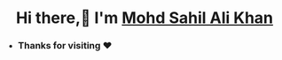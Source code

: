 <!-- ![MasterHead](https://1.bp.blogspot.com/-7A4WynwLsMw/XbBpCXG8fHI/AAAAAAAAMt4/uOa1bpLskYgrwGbllhSu2SDj_Mig8SXJQCLcBGAsYHQ/s1600/2000_600px.gif) -->
<h1 align="center">Hi there,👋 I'm <a href="https://shadab18.github.io">Mohd Sahil Ali Khan</a></h1>

- <!-- 🔭  You can check my portfolio here [**Portfolio**](https://asgar72.github.io)

- 📚 I'm currently **Pursuing MCA from Bansal Institute of Science and Technology.**

- 🌱 I’m currently trying to enhance and improve my skills in Web Development domain using JS.**

- 🤔I’m a content creator and I have a YouTube channel named Muslim Ummah.**

- ⚡ Fun fact **Sleeping with a problem can actually solve it.**



###

![ github stats](https://github-readme-stats.vercel.app/api?username=sahilkhan18&show_icons=true&theme=tokyonight)
<img src="https://github-readme-streak-stats.herokuapp.com/?user=sahilkhan18&theme=tokyonight" alt="mystreak"/>
![ Top Langs](https://github-readme-stats.vercel.app/api/top-langs/?username=sahilkhan18&theme=tokyonight&layout=compact)




### Connect with me:



[![LinkedIn](https://img.shields.io/badge/linkedin-%230077B5.svg?&style=for-the-badge&logo=linkedin&logoColor=white)]((https://www.linkedin.com/in/sahilkhan018/))

[![Instagram](https://img.shields.io/badge/instagram-%23E4405F.svg?&style=for-the-badge&logo=instagram&logoColor=white)]((https://www.instagram.com/shadabkhan_017/))
<!-- [![Dev Community](https://img.shields.io/badge/Dev_Community-%230A0A0A.svg?&style=for-the-badge&logo=dev.to&logoColor=white)](https://dev.to/user_name) -->

<!-- <p align="center">
<img src="https://github-readme-stats.vercel.app/api?username=sahilkhan18&show_icons=true&theme=radical&count_private=true" alt="my github stats" width="420"/>&nbsp; 
<img width="44%" src="https://github-readme-streak-stats.herokuapp.com/?user=sahilkhan18&theme=radical&cache_seconds=30&hide_border=true"/>
<img src="https://github-readme-stats.vercel.app/api/top-langs/?username=sahilkhan18&langs_count=4&layout=compact&theme=radical&count_private=true" alt="languages" height="165">

  <img src="https://github-profile-summary-cards.vercel.app/api/cards/profile-details?username=sahilkhan18&theme=radical"  />
  
  
</p> -->

### Thanks for visiting :heart:
